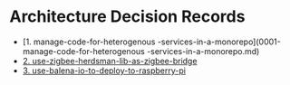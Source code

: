 # Architecture Decision Records

* [1. manage-code-for-heterogenous -services-in-a-monorepo](0001-manage-code-for-heterogenous -services-in-a-monorepo.md)
* [2. use-zigbee-herdsman-lib-as-zigbee-bridge](0002-use-zigbee-herdsman-lib-as-zigbee-bridge.md)
* [3. use-balena-io-to-deploy-to-raspberry-pi](0003-use-balena-io-to-deploy-to-raspberry-pi.md)